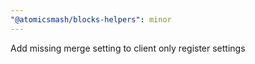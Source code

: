 ```yaml
---
"@atomicsmash/blocks-helpers": minor
---
```


Add missing merge setting to client only register settings
